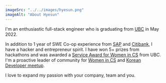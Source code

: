 ```yaml
---
imageSrc: "../../images/hyesun.png"
imageAlt: "About Hyesun"
---
```



I'm an enthusiastic full-stack engineer who is graduating from [UBC](https://www.ubc.ca/) in May 2022. 

In addition to 1 year of SWE Co-op experience from [SAP](https://www.sap.com/canada/) and [Citibank](https://www.citigroup.com/canada/en/), 
I have a hacker and entrepreneur spirit. 
I have won 5+ prizes from hackathons and was awarded a [Service Award for Women in CS](https://www.cs.ubc.ca/award/2021/06/visier-service-awards-computer-science) from UBC. I'm a proactive leader of community for [Women in CS](https://ubcwics.com/) and [Korean Developer meetup](https://www.meetup.com/Vancouver-KDD). 

I love to expand my passion with your company, team and you. 

<!---Photo by <a href="https://unsplash.com/@charlesdeluvio?utm_source=unsplash&utm_medium=referral&utm_content=creditCopyText" target="_blank" rel="nofollow noopener noreferrer" aria-label="External Link"><u>Charles Deluvio</u></a> on Unsplash
--->